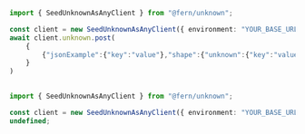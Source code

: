 ```typescript
import { SeedUnknownAsAnyClient } from "@fern/unknown";

const client = new SeedUnknownAsAnyClient({ environment: "YOUR_BASE_URL" });        
await client.unknown.post(
	{
		{"jsonExample":{"key":"value"},"shape":{"unknown":{"key":"value"},"type":"unknown"},"type":"reference"}
	}
)
 
```                        


```typescript
import { SeedUnknownAsAnyClient } from "@fern/unknown";

const client = new SeedUnknownAsAnyClient({ environment: "YOUR_BASE_URL" });
undefined;
 
```                        


